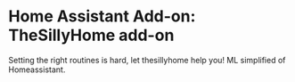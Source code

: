 # Home Assistant Add-on: TheSillyHome add-on

Setting the right routines is hard, let thesillyhome help you!
ML simplified of Homeassistant.

